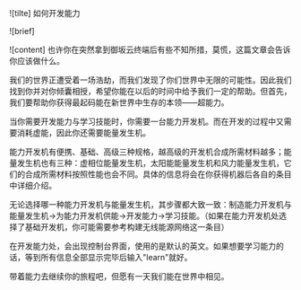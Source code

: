 ![tilte]
如何开发能力

![brief]

![content]
也许你在突然拿到御坂云终端后有些不知所措，莫慌，这篇文章会告诉你应该做什么。

我们的世界正遭受着一场浩劫，而我们发现了你们世界中无限的可能性。因此我们找到你并对你倾囊相授，希望你能在以后的时间中给予我们一定的帮助。但首先，我们要帮助你获得最起码能在新世界中生存的本领——超能力。

当你需要开发能力与学习技能时，你需要一台能力开发机。而在开发的过程中又需要消耗虚能，因此你还需要能量发生机。

能力开发机有便携、基础、高级三种规格，越高级的开发机合成所需材料越多；能量发生机也有三种：虚相位能量发生机，太阳能能量发生机和风力能量发生机，它们的合成所需材料按照性能也会不同。具体的信息将会在你获得机器后各自的条目中详细介绍。

无论选择哪一种能力开发机与能量发生机，其步骤都大致一致：制造能力开发机与能量发生机→为能力开发机供能→开发能力→学习技能。（如果在能力开发机处选择了基础开发机，你可能需要参考构建无线能源网络这一条目）

在开发能力处，会出现控制台界面，使用的是默认的英文。如果想要学习能力的话，等到所有信息全部显示完毕后输入"learn"就好。

带着能力去继续你的旅程吧，但愿有一天我们能在世界中相见。

